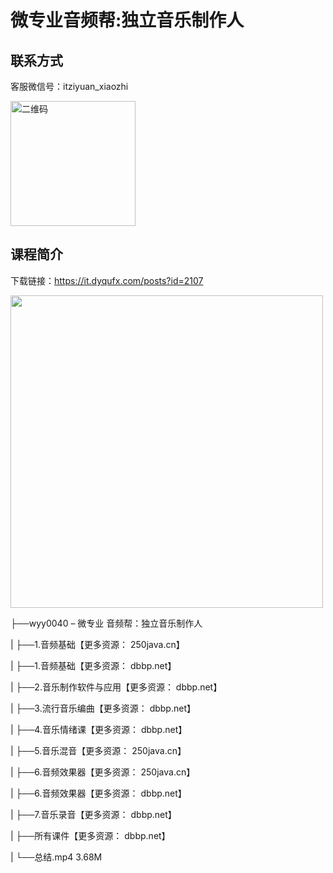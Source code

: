 # 微专业音频帮:独立音乐制作人

## 联系方式

客服微信号：itziyuan_xiaozhi

<img src="https://ziyuanyun.oss-cn-guangzhou.aliyuncs.com/common/20240614073449/666b82192834a.jpg" width="200" height="200" alt="二维码">

## 课程简介

下载链接：https://it.dyqufx.com/posts?id=2107

<img src="https://ziyuanyun.oss-cn-guangzhou.aliyuncs.com/yun/20240515183650/664490429679f.jpg" width="500" alt="">

  ├──wyy0040 &#8211; 微专业 音频帮：独立音乐制作人

 | ├──1.音频基础【更多资源： 250java.cn】

 | ├──1.音频基础【更多资源： dbbp.net】

 | ├──2.音乐制作软件与应用【更多资源： dbbp.net】

 | ├──3.流行音乐编曲【更多资源： dbbp.net】

 | ├──4.音乐情绪课【更多资源： dbbp.net】

 | ├──5.音乐混音【更多资源： 250java.cn】

 | ├──6.音频效果器【更多资源： 250java.cn】

 | ├──6.音频效果器【更多资源： dbbp.net】

 | ├──7.音乐录音【更多资源： dbbp.net】

 | ├──所有课件【更多资源： dbbp.net】

 | └──总结.mp4 3.68M

  